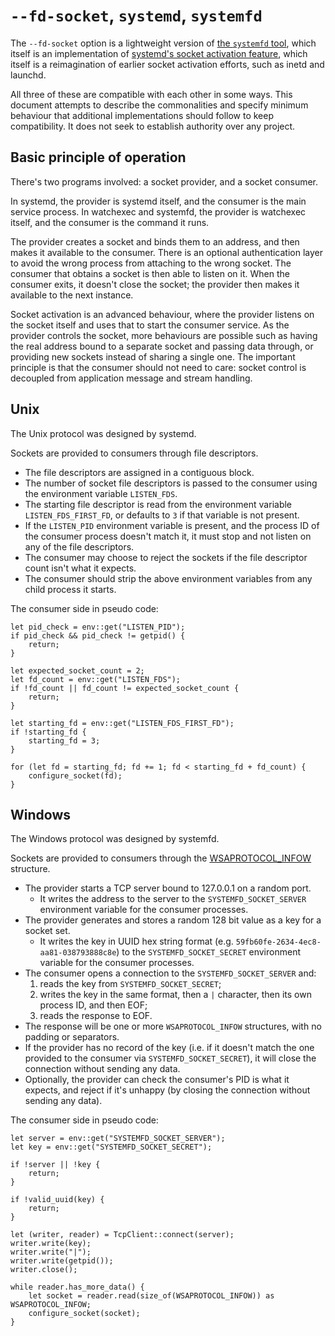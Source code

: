 # `--fd-socket`, `systemd`, `systemfd`

The `--fd-socket` option is a lightweight version of [the `systemfd` tool][systemfd], which itself
is an implementation of [systemd's socket activation feature][systemd sockets], which itself is a
reimagination of earlier socket activation efforts, such as inetd and launchd.

All three of these are compatible with each other in some ways. This document attempts to describe
the commonalities and specify minimum behaviour that additional implementations should follow to
keep compatibility. It does not seek to establish authority over any project.

[systemfd]: https://github.com/mitsuhiko/systemfd
[systemd sockets]: https://0pointer.de/blog/projects/socket-activation.html

## Basic principle of operation

There's two programs involved: a socket provider, and a socket consumer.

In systemd, the provider is systemd itself, and the consumer is the main service process.
In watchexec and systemfd, the provider is watchexec itself, and the consumer is the command it runs.

The provider creates a socket and binds them to an address, and then makes it available to the
consumer. There is an optional authentication layer to avoid the wrong process from attaching to the
wrong socket. The consumer that obtains a socket is then able to listen on it. When the consumer
exits, it doesn't close the socket; the provider then makes it available to the next instance.

Socket activation is an advanced behaviour, where the provider listens on the socket itself and uses
that to start the consumer service. As the provider controls the socket, more behaviours are
possible such as having the real address bound to a separate socket and passing data through, or
providing new sockets instead of sharing a single one. The important principle is that the consumer
should not need to care: socket control is decoupled from application message and stream handling.

## Unix

The Unix protocol was designed by systemd.

Sockets are provided to consumers through file descriptors.

- The file descriptors are assigned in a contiguous block.
- The number of socket file descriptors is passed to the consumer using the environment variable `LISTEN_FDS`.
- The starting file descriptor is read from the environment variable `LISTEN_FDS_FIRST_FD`, or defaults to `3` if that variable is not present.
- If the `LISTEN_PID` environment variable is present, and the process ID of the consumer process doesn't match it, it must stop and not listen on any of the file descriptors.
- The consumer may choose to reject the sockets if the file descriptor count isn't what it expects.
- The consumer should strip the above environment variables from any child process it starts.

The consumer side in pseudo code:

```
let pid_check = env::get("LISTEN_PID");
if pid_check && pid_check != getpid() {
    return;
}

let expected_socket_count = 2;
let fd_count = env::get("LISTEN_FDS");
if !fd_count || fd_count != expected_socket_count {
    return;
}

let starting_fd = env::get("LISTEN_FDS_FIRST_FD");
if !starting_fd {
    starting_fd = 3;
}

for (let fd = starting_fd; fd += 1; fd < starting_fd + fd_count) {
    configure_socket(fd);
}
```

## Windows

The Windows protocol was designed by systemfd.

Sockets are provided to consumers through the [WSAPROTOCOL_INFOW] structure.

- The provider starts a TCP server bound to 127.0.0.1 on a random port.
  - It writes the address to the server to the `SYSTEMFD_SOCKET_SERVER` environment variable for the consumer processes.
- The provider generates and stores a random 128 bit value as a key for a socket set.
  - It writes the key in UUID hex string format (e.g. `59fb60fe-2634-4ec8-aa81-038793888c8e`) to the `SYSTEMFD_SOCKET_SECRET` environment variable for the consumer processes.
- The consumer opens a connection to the `SYSTEMFD_SOCKET_SERVER` and:
  1. reads the key from `SYSTEMFD_SOCKET_SECRET`;
  2. writes the key in the same format, then a `|` character, then its own process ID, and then EOF;
  2. reads the response to EOF.
- The response will be one or more `WSAPROTOCOL_INFOW` structures, with no padding or separators.
- If the provider has no record of the key (i.e. if it doesn't match the one provided to the consumer via `SYSTEMFD_SOCKET_SECRET`), it will close the connection without sending any data.
- Optionally, the provider can check the consumer's PID is what it expects, and reject if it's unhappy (by closing the connection without sending any data).

The consumer side in pseudo code:

```
let server = env::get("SYSTEMFD_SOCKET_SERVER");
let key = env::get("SYSTEMFD_SOCKET_SECRET");

if !server || !key {
    return;
}

if !valid_uuid(key) {
    return;
}

let (writer, reader) = TcpClient::connect(server);
writer.write(key);
writer.write("|");
writer.write(getpid());
writer.close();

while reader.has_more_data() {
    let socket = reader.read(size_of(WSAPROTOCOL_INFOW)) as WSAPROTOCOL_INFOW;
    configure_socket(socket);
}
```

[WSAPROTOCOL_INFOW]: https://learn.microsoft.com/en-us/windows/win32/api/winsock2/ns-winsock2-wsaprotocol_infow
